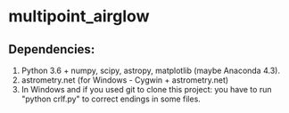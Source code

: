 # multipoint_airglow

## Dependencies:

1. Python 3.6 + numpy, scipy, astropy, matplotlib (maybe Anaconda 4.3).  
2. astrometry.net (for Windows - Cygwin + astrometry.net)  
3. In Windows and if you used git to clone this project: you have to run "python crlf.py" to correct endings in some files.  
